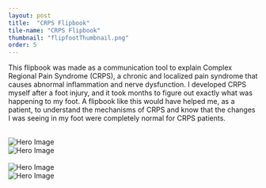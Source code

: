 ```yaml
---
layout: post
title:  "CRPS Flipbook"
tile-name: "CRPS Flipbook"
thumbnail: "flipfootThumbnail.png"
order: 5
---
```


This flipbook was made as a communication tool to explain Complex Regional Pain Syndrome (CRPS), a chronic and localized pain syndrome that causes abnormal inflammation and nerve dysfunction. I developed CRPS myself after a foot injury, and it took months to figure out exactly what was happening to my foot. A flipbook like this would have helped me, as a patient, to understand the mechanisms of CRPS and know that the changes I was seeing in my foot were completely normal for CRPS patients.

<br>

<div class="row">

  <div class="small-12 medium-6 large-6 columns">
    <img src="/img/Flipfoot/1.jpg" alt="Hero Image">
  </div>

  <div class="small-12 medium-6 large-6 columns">
    <img src="/img/Flipfoot/2.jpg" alt="Hero Image">
  </div>
  
</div>


<br>

<div class="row">

  <div class="small-12 medium-6 large-6 columns">
    <img src="/img/Flipfoot/3.jpg" alt="Hero Image">
  </div>
  
  <div class="small-12 medium-6 large-6 columns">
    <img src="/img/Flipfoot/4.jpg" alt="Hero Image">
  </div>
  
</div>
